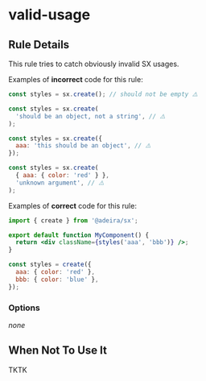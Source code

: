 # valid-usage

## Rule Details

This rule tries to catch obviously invalid SX usages.

Examples of **incorrect** code for this rule:

```jsx
const styles = sx.create(); // should not be empty ⚠️
```

```jsx
const styles = sx.create(
  'should be an object, not a string', // ⚠️
);
```

```jsx
const styles = sx.create({
  aaa: 'this should be an object', // ⚠️
});
```

```jsx
const styles = sx.create(
  { aaa: { color: 'red' } },
  'unknown argument', // ⚠️
);
```

Examples of **correct** code for this rule:

```jsx
import { create } from '@adeira/sx';

export default function MyComponent() {
  return <div className={styles('aaa', 'bbb')} />;
}

const styles = create({
  aaa: { color: 'red' },
  bbb: { color: 'blue' },
});
```

### Options

_none_

## When Not To Use It

TKTK
